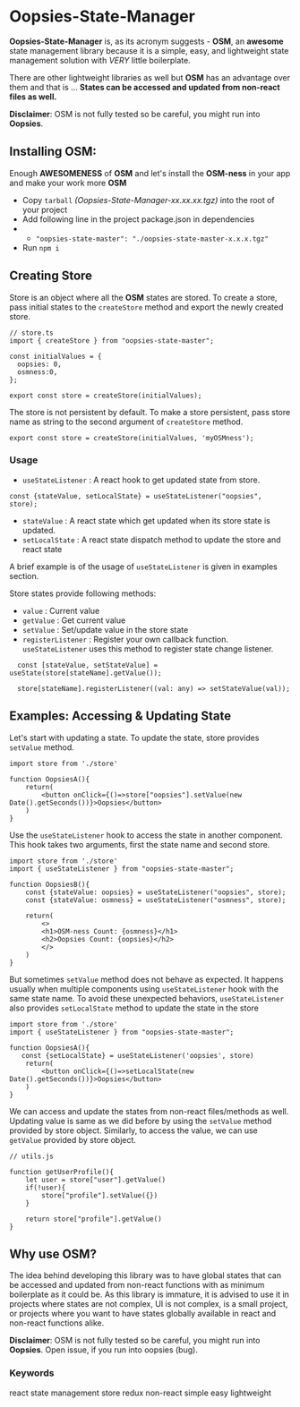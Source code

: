 # Oopsies-State-Manager

**Oopsies-State-Manager** is, as its acronym suggests - **OSM**, an **awesome** state management library because it is a simple, easy, and lightweight state management solution with _VERY_ little boilerplate.

There are other lightweight libraries as well but **OSM** has an advantage over them and that is ... **States can be accessed and updated from non-react files as well.**

**Disclaimer**: OSM is not fully tested so be careful, you might run into **Oopsies**.

## Installing **OSM**:

Enough **AWESOMENESS** of **OSM** and let's install the **OSM-ness** in your app and make your work more **OSM**

- Copy `tarball` _(Oopsies-State-Manager-xx.xx.xx.tgz)_ into the root of your project
- Add following line in the project package.json in dependencies
- - `"oopsies-state-master": "./oopsies-state-master-x.x.x.tgz"`
- Run `npm i`

## Creating Store

Store is an object where all the **OSM** states are stored. To create a store, pass initial states to the `createStore` method and export the newly created store.

```
// store.ts
import { createStore } from "oopsies-state-master";

const initialValues = {
  oopsies: 0,
  osmness:0,
};

export const store = createStore(initialValues);
```

The store is not persistent by default. To make a store persistent, pass store name as string to the second argument of `createStore` method.

`export const store = createStore(initialValues, 'myOSMness');`

### Usage

- `useStateListener` : A react hook to get updated state from store.

```
const {stateValue, setLocalState} = useStateListener("oopsies", store);
```

- `stateValue` : A react state which get updated when its store state is updated.
- `setLocalState` : A react state dispatch method to update the store and react state

A brief example is of the usage of `useStateListener` is given in examples section.

Store states provide following methods:

- `value` : Current value
- `getValue` : Get current value
- `setValue` : Set/update value in the store state
- `registerListener` : Register your own callback function. `useStateListener` uses this method to register state change listener.

```
  const [stateValue, setStateValue] = useState(store[stateName].getValue());

  store[stateName].registerListener((val: any) => setStateValue(val));
```

## Examples: Accessing & Updating State

Let's start with updating a state. To update the state, store provides `setValue` method.

```
import store from './store'

function OopsiesA(){
    return(
        <button onClick={()=>store["oopsies"].setValue(new Date().getSeconds())}>Oopsies</button>
    )
}
```

Use the `useStateListener` hook to access the state in another component. This hook takes two arguments, first the state name and second store.

```
import store from './store'
import { useStateListener } from "oopsies-state-master";

function OopsiesB(){
    const {stateValue: oopsies} = useStateListener("oopsies", store);
    const {stateValue: osmness} = useStateListener("osmness", store);

    return(
        <>
        <h1>OSM-ness Count: {osmness}</h1>
        <h2>Oopsies Count: {oopsies}</h2>
        </>
    )
}
```

But sometimes `setValue` method does not behave as expected. It happens usually when multiple components using `useStateListener` hook with the same state name. To avoid these unexpected behaviors, `useStateListener` also provides `setLocalState` method to update the state in the store

```
import store from './store'
import { useStateListener } from "oopsies-state-master";

function OopsiesA(){
   const {setLocalState} = useStateListener('oopsies', store)
    return(
        <button onClick={()=>setLocalState(new Date().getSeconds())}>Oopsies</button>
    )
}
```

We can access and update the states from non-react files/methods as well. Updating value is same as we did before by using the `setValue` method provided by store object. Similarly, to access the value, we can use `getValue` provided by store object.

```
// utils.js

function getUserProfile(){
    let user = store["user"].getValue()
    if(!user){
        store["profile"].setValue({})
    }

    return store["profile"].getValue()
}

```

## Why use OSM?

The idea behind developing this library was to have global states that can be accessed and updated from non-react functions with as minimum boilerplate as it could be. As this library is immature, it is advised to use it in projects where states are not complex, UI is not complex, is a small project, or projects where you want to have states globally available in react and non-react functions alike.

**Disclaimer**: OSM is not fully tested so be careful, you might run into **Oopsies**. Open issue, if you run into oopsies (bug).

### Keywords

react state management store redux non-react simple easy lightweight
